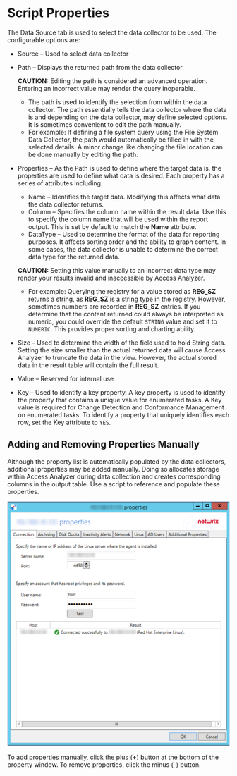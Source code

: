 # Script Properties

The Data Source tab is used to select the data collector to be used. The configurable options are:

- Source – Used to select data collector
- Path – Displays the returned path from the data collector

  __CAUTION:__ Editing the path is considered an advanced operation. Entering an incorrect value may render the query inoperable.

  - The path is used to identify the selection from within the data collector. The path essentially tells the data collector where the data is and depending on the data collector, may define selected options. It is sometimes convenient to edit the path manually.
  - For example: If defining a file system query using the File System Data Collector, the path would automatically be filled in with the selected details. A minor change like changing the file location can be done manually by editing the path.
- Properties – As the Path is used to define where the target data is, the properties are used to define what data is desired. Each property has a series of attributes including:

  - Name – Identifies the target data. Modifying this affects what data the data collector returns.
  - Column – Specifies the column name within the result data. Use this to specify the column name that will be used within the report output. This is set by default to match the __Name__ attribute.
  - DataType – Used to determine the format of the data for reporting purposes. It affects sorting order and the ability to graph content. In some cases, the data collector is unable to determine the correct data type for the returned data.

  __CAUTION:__ Setting this value manually to an incorrect data type may render your results invalid and inaccessible by Access Analyzer.

  - For example: Querying the registry for a value stored as __REG\_SZ__ returns a string, as __REG\_SZ__ is a string type in the registry. However, sometimes numbers are recorded in __REG\_SZ__ entries. If you determine that the content returned could always be interpreted as numeric, you could override the default ```STRING``` value and set it to ```NUMERIC```. This provides proper sorting and charting ability.
- Size – Used to determine the width of the field used to hold String data. Setting the size smaller than the actual returned data will cause Access Analyzer to truncate the data in the view. However, the actual stored data in the result table will contain the full result.
- Value – Reserved for internal use
- Key – Used to identify a key property. A key property is used to identify the property that contains a unique value for enumerated tasks. A Key value is required for Change Detection and Conformance Management on enumerated tasks. To identify a property that uniquely identifies each row, set the Key attribute to ```YES```.

## Adding and Removing Properties Manually

Although the property list is automatically populated by the data collectors, additional properties may be added manually. Doing so allocates storage within Access Analyzer during data collection and creates corresponding columns in the output table. Use a script to reference and populate these properties.

![Properties on the Query Properties window](/static/img/product_docs/activitymonitor/activitymonitor/install/agent/properties.png)

To add properties manually, click the plus (__+__) button at the bottom of the property window. To remove properties, click the minus (-) button.
